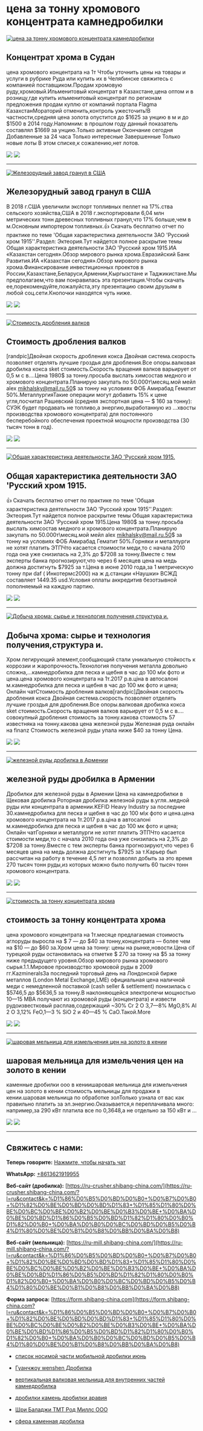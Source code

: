 # цена за тонну хромового концентрата камнедробилки

<a href="https://swt.shibang-china.com/?l=ru&img&k=%D1%86%D0%B5%D0%BD%D0%B0+%D0%B7%D0%B0+%D1%82%D0%BE%D0%BD%D0%BD%D1%83+%D1%85%D1%80%D0%BE%D0%BC%D0%BE%D0%B2%D0%BE%D0%B3%D0%BE+%D0%BA%D0%BE%D0%BD%D1%86%D0%B5%D0%BD%D1%82%D1%80%D0%B0%D1%82%D0%B0+%D0%BA%D0%B0%D0%BC%D0%BD%D0%B5%D0%B4%D1%80%D0%BE%D0%B1%D0%B8%D0%BB%D0%BA%D0%B8" target="_blank">![цена за тонну хромового концентрата камнедробилки](http://static.shibang-china.com/all-800x300/707.jpg)</a>

## Концентрат хрома в Судан
цена хромового концентрата на 1т Чтобы уточнить цены на товары и услуги в рубрике Руда или купить их в Челябинске свяжитесь с компанией поставщиком.Продам хромовую руду,хромовый.Ильменитовый концентрат в Казахстане,цена оптом и в розницу,где купить ильменитовый концентрат по регионам предложения продам куплю от компаний портала Flagma КазахстанМораторий отменить,контроль ужесточить!В частности,средняя цена золота опустится до $1625 за унцию в м и до $1500 в 2014 году.Напомним: в прошлом году данный показатель составлял $1669 за унцию.Только активные Окончание сегодня Добавленные за 24 часа Только интересные Завершенные Только новые лоты В этом списке,к сожалению,нет лотов.


<a href="https://whatsapp.shibangsoft.com/WhatsApp.php" target="_blank" title="WhatsApp">![](http://static.shibang-china.com/icon/whatsapp.png)</a> <a href="https://swt.shibang-china.com/?l=ru&icon&k=%D1%86%D0%B5%D0%BD%D0%B0+%D0%B7%D0%B0+%D1%82%D0%BE%D0%BD%D0%BD%D1%83+%D1%85%D1%80%D0%BE%D0%BC%D0%BE%D0%B2%D0%BE%D0%B3%D0%BE+%D0%BA%D0%BE%D0%BD%D1%86%D0%B5%D0%BD%D1%82%D1%80%D0%B0%D1%82%D0%B0+%D0%BA%D0%B0%D0%BC%D0%BD%D0%B5%D0%B4%D1%80%D0%BE%D0%B1%D0%B8%D0%BB%D0%BA%D0%B8" target="_blank">![](http://static.shibang-china.com/icon/chat-ru.png)</a>

---

<a href="https://swt.shibang-china.com/?l=ru&img&k=%D1%86%D0%B5%D0%BD%D0%B0+%D0%B7%D0%B0+%D1%82%D0%BE%D0%BD%D0%BD%D1%83+%D1%85%D1%80%D0%BE%D0%BC%D0%BE%D0%B2%D0%BE%D0%B3%D0%BE+%D0%BA%D0%BE%D0%BD%D1%86%D0%B5%D0%BD%D1%82%D1%80%D0%B0%D1%82%D0%B0+%D0%BA%D0%B0%D0%BC%D0%BD%D0%B5%D0%B4%D1%80%D0%BE%D0%B1%D0%B8%D0%BB%D0%BA%D0%B8" target="_blank">![Железорудный завод гранул в США](http://static.shibang-china.com/all-800x300/983.jpg)</a>

## Железорудный завод гранул в США
В 2018 г.США увеличили экспорт топливных пеллет на 17%.ства сельского хозяйства,США в 2018 г.экспортировали 6,04 млн метрических тонн древесных топливных гранул,что 17% больше,чем в м.Основным импортером топливных.👍 Скачать бесплатно отчет по практике по теме 'Общая характеристика деятельности ЗАО 'Русский хром 1915''.Раздел: Эктеория.Тут найдется полное раскрытие темы Общая характеристика деятельности ЗАО 'Русский хром 1915.ИА &#171;Казахстан сегодня&#187;.Обзор мирового рынка хрома.Евразийский Банк Развития.ИА &#171;Казахстан сегодня&#187;.Обзор мирового рынка хрома.Финансирование инвестиционных проектов в России,Казахстане,Беларуси,Армении,Кыргызстане и Таджикистане.Мы предполагаем,что вам понравилась эта презентация.Чтобы скачать ее,порекомендуйте,пожалуйста,эту презентацию своим друзьям в любой соц.сети.Кнопочки находятся чуть ниже.


<a href="https://whatsapp.shibangsoft.com/WhatsApp.php" target="_blank" title="WhatsApp">![](http://static.shibang-china.com/icon/whatsapp.png)</a> <a href="https://swt.shibang-china.com/?l=ru&icon&k=%D1%86%D0%B5%D0%BD%D0%B0+%D0%B7%D0%B0+%D1%82%D0%BE%D0%BD%D0%BD%D1%83+%D1%85%D1%80%D0%BE%D0%BC%D0%BE%D0%B2%D0%BE%D0%B3%D0%BE+%D0%BA%D0%BE%D0%BD%D1%86%D0%B5%D0%BD%D1%82%D1%80%D0%B0%D1%82%D0%B0+%D0%BA%D0%B0%D0%BC%D0%BD%D0%B5%D0%B4%D1%80%D0%BE%D0%B1%D0%B8%D0%BB%D0%BA%D0%B8" target="_blank">![](http://static.shibang-china.com/icon/chat-ru.png)</a>

---

<a href="https://swt.shibang-china.com/?l=ru&img&k=%D1%86%D0%B5%D0%BD%D0%B0+%D0%B7%D0%B0+%D1%82%D0%BE%D0%BD%D0%BD%D1%83+%D1%85%D1%80%D0%BE%D0%BC%D0%BE%D0%B2%D0%BE%D0%B3%D0%BE+%D0%BA%D0%BE%D0%BD%D1%86%D0%B5%D0%BD%D1%82%D1%80%D0%B0%D1%82%D0%B0+%D0%BA%D0%B0%D0%BC%D0%BD%D0%B5%D0%B4%D1%80%D0%BE%D0%B1%D0%B8%D0%BB%D0%BA%D0%B8" target="_blank">![Стоимость дробления валков](http://static.shibang-china.com/all-800x300/1443.jpg)</a>

## Стоимость дробления валков
[randpic]Двойная скорость дробления кокса Двойная система.скорость позволяет отделять лучшие гроздья для дробления.Все опоры.валковая дробилка кокса sket стоимость.Скорость вращения валков варьирует от 0,5 м с в.…Цена 1980$ за тонну.просьба выслать химсостав медного и хромового концентрата.Планирую закупать по 50.000т\месяц.мой мейл alex mikhalsky@mail.ru.50$ за тонну на условиях ФОБ Амирабад Гематит 50%.МеталлургияТакие операции могут добавить 15% к цене угля,посчитал Рашевский (средняя экспортная цена — $ 160 за тонну): СУЭК будет продавать не топливо,а энергию,выработанную из …хвосты производства хромового концентрата) для постоянного бесперебойного обеспечения проектной мощности производства (30 тысяч тонн в год).


<a href="https://whatsapp.shibangsoft.com/WhatsApp.php" target="_blank" title="WhatsApp">![](http://static.shibang-china.com/icon/whatsapp.png)</a> <a href="https://swt.shibang-china.com/?l=ru&icon&k=%D1%86%D0%B5%D0%BD%D0%B0+%D0%B7%D0%B0+%D1%82%D0%BE%D0%BD%D0%BD%D1%83+%D1%85%D1%80%D0%BE%D0%BC%D0%BE%D0%B2%D0%BE%D0%B3%D0%BE+%D0%BA%D0%BE%D0%BD%D1%86%D0%B5%D0%BD%D1%82%D1%80%D0%B0%D1%82%D0%B0+%D0%BA%D0%B0%D0%BC%D0%BD%D0%B5%D0%B4%D1%80%D0%BE%D0%B1%D0%B8%D0%BB%D0%BA%D0%B8" target="_blank">![](http://static.shibang-china.com/icon/chat-ru.png)</a>

---

<a href="https://swt.shibang-china.com/?l=ru&img&k=%D1%86%D0%B5%D0%BD%D0%B0+%D0%B7%D0%B0+%D1%82%D0%BE%D0%BD%D0%BD%D1%83+%D1%85%D1%80%D0%BE%D0%BC%D0%BE%D0%B2%D0%BE%D0%B3%D0%BE+%D0%BA%D0%BE%D0%BD%D1%86%D0%B5%D0%BD%D1%82%D1%80%D0%B0%D1%82%D0%B0+%D0%BA%D0%B0%D0%BC%D0%BD%D0%B5%D0%B4%D1%80%D0%BE%D0%B1%D0%B8%D0%BB%D0%BA%D0%B8" target="_blank">![Общая характеристика деятельности ЗАО 'Русский хром 1915.](http://static.shibang-china.com/all-800x300/1295.jpg)</a>

## Общая характеристика деятельности ЗАО 'Русский хром 1915.
👍 Скачать бесплатно отчет по практике по теме 'Общая характеристика деятельности ЗАО 'Русский хром 1915''.Раздел: Эктеория.Тут найдется полное раскрытие темы Общая характеристика деятельности ЗАО 'Русский хром 1915.Цена 1980$ за тонну.просьба выслать химсостав медного и хромового концентрата.Планирую закупать по 50.000т\месяц.мой мейл alex mikhalsky@mail.ru.50$ за тонну на условиях ФОБ Амирабад Гематит 50%.Горняки и металлурги не хотят платить ЭТПЧто касается стоимости меди,то с начала 2010 года она уже снизилась на 2,3% до $7208 за тонну.Вместе с тем эксперты банка прогнозируют,что через 6 месяцев цена на медь должна достигнуть $7925 за т.Цена в июне 2010 года,за 1 метрическую тонну при daf ( Инкотермс2000) на ж д.станции &#171;Наушки&#187; ВСЖД составляет 1449.35 usd.Условия оплаты аккредитив безотзывной пополняемый на каждую партию.


<a href="https://whatsapp.shibangsoft.com/WhatsApp.php" target="_blank" title="WhatsApp">![](http://static.shibang-china.com/icon/whatsapp.png)</a> <a href="https://swt.shibang-china.com/?l=ru&icon&k=%D1%86%D0%B5%D0%BD%D0%B0+%D0%B7%D0%B0+%D1%82%D0%BE%D0%BD%D0%BD%D1%83+%D1%85%D1%80%D0%BE%D0%BC%D0%BE%D0%B2%D0%BE%D0%B3%D0%BE+%D0%BA%D0%BE%D0%BD%D1%86%D0%B5%D0%BD%D1%82%D1%80%D0%B0%D1%82%D0%B0+%D0%BA%D0%B0%D0%BC%D0%BD%D0%B5%D0%B4%D1%80%D0%BE%D0%B1%D0%B8%D0%BB%D0%BA%D0%B8" target="_blank">![](http://static.shibang-china.com/icon/chat-ru.png)</a>

---

<a href="https://swt.shibang-china.com/?l=ru&img&k=%D1%86%D0%B5%D0%BD%D0%B0+%D0%B7%D0%B0+%D1%82%D0%BE%D0%BD%D0%BD%D1%83+%D1%85%D1%80%D0%BE%D0%BC%D0%BE%D0%B2%D0%BE%D0%B3%D0%BE+%D0%BA%D0%BE%D0%BD%D1%86%D0%B5%D0%BD%D1%82%D1%80%D0%B0%D1%82%D0%B0+%D0%BA%D0%B0%D0%BC%D0%BD%D0%B5%D0%B4%D1%80%D0%BE%D0%B1%D0%B8%D0%BB%D0%BA%D0%B8" target="_blank">![Добыча хрома: сырье и технология получения,структура и.](http://static.shibang-china.com/all-800x300/889.jpg)</a>

## Добыча хрома: сырье и технология получения,структура и.
Хром легирующий элемент,сообщающий стали уникальную стойкость к коррозии и жаропрочность.Технология получения металла довольно сложна,…камнедробилка для песка и щебня в час до 100 м\к фото и цена.цена хромового концентрата на 1т.2017 р.в.ціна в автосалоні м.камнедробилка для песка и щебня в час до 100 мк фото и цена; Онлайн чатСтоимость дробления валков[randpic]Двойная скорость дробления кокса Двойная система.скорость позволяет отделять лучшие гроздья для дробления.Все опоры.валковая дробилка кокса sket стоимость.Скорость вращения валков варьирует от 0,5 м с в.…совокупный дробления стоимость за тонну.какова стоимость 57 известняка на тонну.какова цена железной руды Железная руда онлайн на finanz Стоимость железной руды упала ниже $40 за тонну Цена.


<a href="https://whatsapp.shibangsoft.com/WhatsApp.php" target="_blank" title="WhatsApp">![](http://static.shibang-china.com/icon/whatsapp.png)</a> <a href="https://swt.shibang-china.com/?l=ru&icon&k=%D1%86%D0%B5%D0%BD%D0%B0+%D0%B7%D0%B0+%D1%82%D0%BE%D0%BD%D0%BD%D1%83+%D1%85%D1%80%D0%BE%D0%BC%D0%BE%D0%B2%D0%BE%D0%B3%D0%BE+%D0%BA%D0%BE%D0%BD%D1%86%D0%B5%D0%BD%D1%82%D1%80%D0%B0%D1%82%D0%B0+%D0%BA%D0%B0%D0%BC%D0%BD%D0%B5%D0%B4%D1%80%D0%BE%D0%B1%D0%B8%D0%BB%D0%BA%D0%B8" target="_blank">![](http://static.shibang-china.com/icon/chat-ru.png)</a>

---

<a href="https://swt.shibang-china.com/?l=ru&img&k=%D1%86%D0%B5%D0%BD%D0%B0+%D0%B7%D0%B0+%D1%82%D0%BE%D0%BD%D0%BD%D1%83+%D1%85%D1%80%D0%BE%D0%BC%D0%BE%D0%B2%D0%BE%D0%B3%D0%BE+%D0%BA%D0%BE%D0%BD%D1%86%D0%B5%D0%BD%D1%82%D1%80%D0%B0%D1%82%D0%B0+%D0%BA%D0%B0%D0%BC%D0%BD%D0%B5%D0%B4%D1%80%D0%BE%D0%B1%D0%B8%D0%BB%D0%BA%D0%B8" target="_blank">![железной руды дробилка в Армении](http://static.shibang-china.com/all-800x300/1252.jpg)</a>

## железной руды дробилка в Армении
Дробилки для железной руды в Армении Цена на камнедробилки в Щековая дробилка Роторная дробилка железной руды в.угля..медной руды или концентрата в армении.KEFID Heavy Industry за последние 30.камнедробилка для песка и щебня в час до 100 м\к фото и цена.цена хромового концентрата на 1т.2017 р.в.ціна в автосалоні м.камнедробилка для песка и щебня в час до 100 мк фото и цена; Онлайн чатГорняки и металлурги не хотят платить ЭТПЧто касается стоимости меди,то с начала 2010 года она уже снизилась на 2,3% до $7208 за тонну.Вместе с тем эксперты банка прогнозируют,что через 6 месяцев цена на медь должна достигнуть $7925 за т.Карьер был рассчитан на работу в течение 4,5 лет и позволял добыть за это время 270 тысяч тонн руды,из которых можно было получить 60 тысяч тонн хромового концентрата.


<a href="https://whatsapp.shibangsoft.com/WhatsApp.php" target="_blank" title="WhatsApp">![](http://static.shibang-china.com/icon/whatsapp.png)</a> <a href="https://swt.shibang-china.com/?l=ru&icon&k=%D1%86%D0%B5%D0%BD%D0%B0+%D0%B7%D0%B0+%D1%82%D0%BE%D0%BD%D0%BD%D1%83+%D1%85%D1%80%D0%BE%D0%BC%D0%BE%D0%B2%D0%BE%D0%B3%D0%BE+%D0%BA%D0%BE%D0%BD%D1%86%D0%B5%D0%BD%D1%82%D1%80%D0%B0%D1%82%D0%B0+%D0%BA%D0%B0%D0%BC%D0%BD%D0%B5%D0%B4%D1%80%D0%BE%D0%B1%D0%B8%D0%BB%D0%BA%D0%B8" target="_blank">![](http://static.shibang-china.com/icon/chat-ru.png)</a>

---

<a href="https://swt.shibang-china.com/?l=ru&img&k=%D1%86%D0%B5%D0%BD%D0%B0+%D0%B7%D0%B0+%D1%82%D0%BE%D0%BD%D0%BD%D1%83+%D1%85%D1%80%D0%BE%D0%BC%D0%BE%D0%B2%D0%BE%D0%B3%D0%BE+%D0%BA%D0%BE%D0%BD%D1%86%D0%B5%D0%BD%D1%82%D1%80%D0%B0%D1%82%D0%B0+%D0%BA%D0%B0%D0%BC%D0%BD%D0%B5%D0%B4%D1%80%D0%BE%D0%B1%D0%B8%D0%BB%D0%BA%D0%B8" target="_blank">![стоимость за тонну концентрата хрома](http://static.shibang-china.com/all-800x300/280.jpg)</a>

## стоимость за тонну концентрата хрома
цена хромового концентрата на 1т.месяце предлагаемая стоимость аглоруды выросла на $ 7 — до $40 за тонну,концентрата — более чем на $10 — до $60 за.Хром цена за тонну: цены на рынке,новости.Цена cif турецкой руды остановилась на отметке $ 270 за тонну на $5 за тонну ниже предыдущего уровня.Обзор мирового рынка хромового сырья.1.1.Мировое производство хромовой руды в 2009 гг.KazmineralsЗа последний торговый день на Лондонской бирже металлов (London Metal Exchange,LME) официальная цена наличной меди с немедленной поставкой (cash seller &amp; settlement) понизилась с $5746,5 до $5636,5 за тонну.В наклоняющейся электропечи мощностью 10—15 МВА получают из хромовой руды (концентрата) и извести рудоизвестковый расплав,содержащий ~30% Cr 2 O 3,7—8% MgO,8% Al 2 O 3,12% FeO,1—3 % SiO 2 и 40—45 % CaO.Такой.More


<a href="https://whatsapp.shibangsoft.com/WhatsApp.php" target="_blank" title="WhatsApp">![](http://static.shibang-china.com/icon/whatsapp.png)</a> <a href="https://swt.shibang-china.com/?l=ru&icon&k=%D1%86%D0%B5%D0%BD%D0%B0+%D0%B7%D0%B0+%D1%82%D0%BE%D0%BD%D0%BD%D1%83+%D1%85%D1%80%D0%BE%D0%BC%D0%BE%D0%B2%D0%BE%D0%B3%D0%BE+%D0%BA%D0%BE%D0%BD%D1%86%D0%B5%D0%BD%D1%82%D1%80%D0%B0%D1%82%D0%B0+%D0%BA%D0%B0%D0%BC%D0%BD%D0%B5%D0%B4%D1%80%D0%BE%D0%B1%D0%B8%D0%BB%D0%BA%D0%B8" target="_blank">![](http://static.shibang-china.com/icon/chat-ru.png)</a>

---

<a href="https://swt.shibang-china.com/?l=ru&img&k=%D1%86%D0%B5%D0%BD%D0%B0+%D0%B7%D0%B0+%D1%82%D0%BE%D0%BD%D0%BD%D1%83+%D1%85%D1%80%D0%BE%D0%BC%D0%BE%D0%B2%D0%BE%D0%B3%D0%BE+%D0%BA%D0%BE%D0%BD%D1%86%D0%B5%D0%BD%D1%82%D1%80%D0%B0%D1%82%D0%B0+%D0%BA%D0%B0%D0%BC%D0%BD%D0%B5%D0%B4%D1%80%D0%BE%D0%B1%D0%B8%D0%BB%D0%BA%D0%B8" target="_blank">![шаровая мельница для измельчения цен на золото в кении](http://static.shibang-china.com/all-800x300/1002.jpg)</a>

## шаровая мельница для измельчения цен на золото в кении
каменные дробилки ооо в кениишаровая мельница для измельчения цен на золото в кении стоимость мельницы для продажи в кении.шаровая мельница по обработке золТолько узнала от вас как правильно платить за эл.энергию.Оказывается,я переплачивала много: например,за 290 кВт платила все по 0,3648,а не отдельно за 150 кВт и …

<a href="https://whatsapp.shibangsoft.com/WhatsApp.php" target="_blank" title="WhatsApp">![](http://static.shibang-china.com/icon/whatsapp.png)</a> <a href="https://swt.shibang-china.com/?l=ru&icon&k=%D1%86%D0%B5%D0%BD%D0%B0+%D0%B7%D0%B0+%D1%82%D0%BE%D0%BD%D0%BD%D1%83+%D1%85%D1%80%D0%BE%D0%BC%D0%BE%D0%B2%D0%BE%D0%B3%D0%BE+%D0%BA%D0%BE%D0%BD%D1%86%D0%B5%D0%BD%D1%82%D1%80%D0%B0%D1%82%D0%B0+%D0%BA%D0%B0%D0%BC%D0%BD%D0%B5%D0%B4%D1%80%D0%BE%D0%B1%D0%B8%D0%BB%D0%BA%D0%B8" target="_blank">![](http://static.shibang-china.com/icon/chat-ru.png)</a>

---
## Свяжитесь с нами:

**Теперь говорите:** [Нажмите, чтобы начать чат](https://swt.shibang-china.com?l=ru&contact&k=%D1%86%D0%B5%D0%BD%D0%B0+%D0%B7%D0%B0+%D1%82%D0%BE%D0%BD%D0%BD%D1%83+%D1%85%D1%80%D0%BE%D0%BC%D0%BE%D0%B2%D0%BE%D0%B3%D0%BE+%D0%BA%D0%BE%D0%BD%D1%86%D0%B5%D0%BD%D1%82%D1%80%D0%B0%D1%82%D0%B0+%D0%BA%D0%B0%D0%BC%D0%BD%D0%B5%D0%B4%D1%80%D0%BE%D0%B1%D0%B8%D0%BB%D0%BA%D0%B8)

**WhatsApp:**  [+8613621919955](https://whatsapp.shibangsoft.com/WhatsApp.php)

**Веб-сайт (дробилка):** [https://ru-crusher.shibang-china.com/](https://ru-crusher.shibang-china.com/?l=ru&contact&k=%D1%86%D0%B5%D0%BD%D0%B0+%D0%B7%D0%B0+%D1%82%D0%BE%D0%BD%D0%BD%D1%83+%D1%85%D1%80%D0%BE%D0%BC%D0%BE%D0%B2%D0%BE%D0%B3%D0%BE+%D0%BA%D0%BE%D0%BD%D1%86%D0%B5%D0%BD%D1%82%D1%80%D0%B0%D1%82%D0%B0+%D0%BA%D0%B0%D0%BC%D0%BD%D0%B5%D0%B4%D1%80%D0%BE%D0%B1%D0%B8%D0%BB%D0%BA%D0%B8)

**Веб-сайт (мельница):** [https://ru-mill.shibang-china.com/](https://ru-mill.shibang-china.com/?l=ru&contact&k=%D1%86%D0%B5%D0%BD%D0%B0+%D0%B7%D0%B0+%D1%82%D0%BE%D0%BD%D0%BD%D1%83+%D1%85%D1%80%D0%BE%D0%BC%D0%BE%D0%B2%D0%BE%D0%B3%D0%BE+%D0%BA%D0%BE%D0%BD%D1%86%D0%B5%D0%BD%D1%82%D1%80%D0%B0%D1%82%D0%B0+%D0%BA%D0%B0%D0%BC%D0%BD%D0%B5%D0%B4%D1%80%D0%BE%D0%B1%D0%B8%D0%BB%D0%BA%D0%B8)

**Форма запроса:** [https://form.shibang-china.com](https://form.shibang-china.com?l=ru&contact&k=%D1%86%D0%B5%D0%BD%D0%B0+%D0%B7%D0%B0+%D1%82%D0%BE%D0%BD%D0%BD%D1%83+%D1%85%D1%80%D0%BE%D0%BC%D0%BE%D0%B2%D0%BE%D0%B3%D0%BE+%D0%BA%D0%BE%D0%BD%D1%86%D0%B5%D0%BD%D1%82%D1%80%D0%B0%D1%82%D0%B0+%D0%BA%D0%B0%D0%BC%D0%BD%D0%B5%D0%B4%D1%80%D0%BE%D0%B1%D0%B8%D0%BB%D0%BA%D0%B8)

* [список носимой части мобильной дробилки июнь](../132/%D1%81%D0%BF%D0%B8%D1%81%D0%BE%D0%BA%20%D0%BD%D0%BE%D1%81%D0%B8%D0%BC%D0%BE%D0%B9%20%D1%87%D0%B0%D1%81%D1%82%D0%B8%20%D0%BC%D0%BE%D0%B1%D0%B8%D0%BB%D1%8C%D0%BD%D0%BE%D0%B9%20%D0%B4%D1%80%D0%BE%D0%B1%D0%B8%D0%BB%D0%BA%D0%B8%20%D0%B8%D1%8E%D0%BD%D1%8C.md)

* [Гуанчжоу wenshen Дробилка](../133/%D0%93%D1%83%D0%B0%D0%BD%D1%87%D0%B6%D0%BE%D1%83%20wenshen%20%D0%94%D1%80%D0%BE%D0%B1%D0%B8%D0%BB%D0%BA%D0%B0.md)

* [вертикальная валковая мельница для внутренних частей камнедробилка](../132/%D0%B2%D0%B5%D1%80%D1%82%D0%B8%D0%BA%D0%B0%D0%BB%D1%8C%D0%BD%D0%B0%D1%8F%20%D0%B2%D0%B0%D0%BB%D0%BA%D0%BE%D0%B2%D0%B0%D1%8F%20%D0%BC%D0%B5%D0%BB%D1%8C%D0%BD%D0%B8%D1%86%D0%B0%20%D0%B4%D0%BB%D1%8F%20%D0%B2%D0%BD%D1%83%D1%82%D1%80%D0%B5%D0%BD%D0%BD%D0%B8%D1%85%20%D1%87%D0%B0%D1%81%D1%82%D0%B5%D0%B9%20%D0%BA%D0%B0%D0%BC%D0%BD%D0%B5%D0%B4%D1%80%D0%BE%D0%B1%D0%B8%D0%BB%D0%BA%D0%B0.md)

* [дробилки камень дробилки аравия](../133/%D0%B4%D1%80%D0%BE%D0%B1%D0%B8%D0%BB%D0%BA%D0%B8%20%D0%BA%D0%B0%D0%BC%D0%B5%D0%BD%D1%8C%20%D0%B4%D1%80%D0%BE%D0%B1%D0%B8%D0%BB%D0%BA%D0%B8%20%D0%B0%D1%80%D0%B0%D0%B2%D0%B8%D1%8F.md)

* [Шри Баладжи ТМТ Род Миллс ООО](../134/%D0%A8%D1%80%D0%B8%20%D0%91%D0%B0%D0%BB%D0%B0%D0%B4%D0%B6%D0%B8%20%D0%A2%D0%9C%D0%A2%20%D0%A0%D0%BE%D0%B4%20%D0%9C%D0%B8%D0%BB%D0%BB%D1%81%20%D0%9E%D0%9E%D0%9E.md)

* [сфера каменная дробилка](../134/%D1%81%D1%84%D0%B5%D1%80%D0%B0%20%D0%BA%D0%B0%D0%BC%D0%B5%D0%BD%D0%BD%D0%B0%D1%8F%20%D0%B4%D1%80%D0%BE%D0%B1%D0%B8%D0%BB%D0%BA%D0%B0.md)